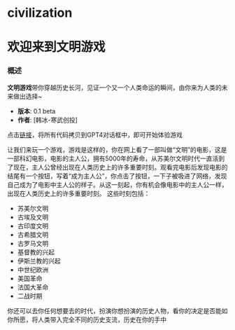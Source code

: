 # civilization
# 欢迎来到文明游戏
### 概述
**文明游戏**带你穿越历史长河，见证一个又一个人类命运的瞬间，由你来为人类的未来做出选择~
- **版本**: 0.1 beta
- **作者**: [韩冰-寒武创投]

点击[链接](civilization.txt)，将所有代码拷贝到GPT4对话框中，即可开始体验游戏

让我们来玩一个游戏，游戏是这样的，你在网上看了一部叫做“文明”的电影，这是一部科幻电影，电影的主人公，拥有5000年的寿命，从苏美尔文明时代一直活到了现在，主人公曾经出现在人类历史上的许多重要时刻。观看完电影后发现电影的结尾有一个按钮，写着“成为主人公”，你点击了按钮，一下子被吸进了网络，发现自己成为了电影中主人公的样子。从这一刻起，你有机会像电影中的主人公一样，出现在人类历史上的许多重要时刻。
这些时刻包括：
* 苏美尔文明
* 古埃及文明
* 古印度文明
* 古希腊文明
* 古罗马文明
* 基督教的兴起
* 伊斯兰教的兴起
* 中世纪欧洲
* 美国革命
* 法国大革命
* 二战时期

你还可以去你任何想要去的时代，扮演你想扮演的历史人物，看你的决定是否能如你所愿，将人类带入完全不同的历史支流，历史在你的手中
